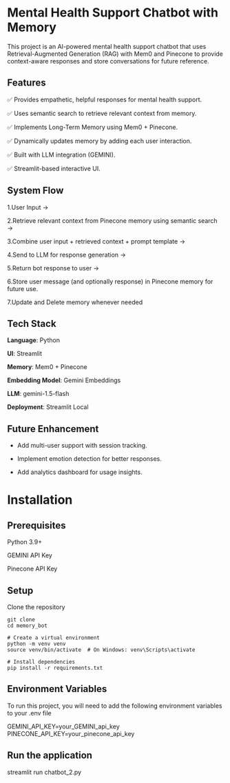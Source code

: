 
# Mental Health Support Chatbot with Memory

This project is an AI-powered mental health support chatbot that uses Retrieval-Augmented Generation (RAG) with Mem0 and Pinecone to provide context-aware responses and store conversations for future reference.

## Features

✅ Provides empathetic, helpful responses for mental health support.

✅ Uses semantic search to retrieve relevant context from memory.

✅ Implements Long-Term Memory using Mem0 + Pinecone.

✅ Dynamically updates memory by adding each user interaction.

✅ Built with LLM integration (GEMINI).

✅ Streamlit-based interactive UI.

## System Flow

1.User Input →

2.Retrieve relevant context from Pinecone memory using semantic search →

3.Combine user input + retrieved context + prompt template →

4.Send to LLM for response generation →

5.Return bot response to user →

6.Store user message (and optionally response) in Pinecone memory for future use.

7.Update and Delete memory whenever needed

## Tech Stack

**Language**: Python

**UI**: Streamlit

**Memory**: Mem0 + Pinecone

**Embedding Model**: Gemini Embeddings

**LLM**: gemini-1.5-flash

**Deployment**: Streamlit Local


## Future Enhancement

- Add multi-user support with session tracking.

- Implement emotion detection for better responses.

- Add analytics dashboard for usage insights.

# Installation

## Prerequisites

Python 3.9+

GEMINI API Key

Pinecone API Key
    
## Setup

Clone the repository
```
git clone 
cd memory_bot

# Create a virtual environment
python -m venv venv
source venv/bin/activate  # On Windows: venv\Scripts\activate

# Install dependencies
pip install -r requirements.txt

```

## Environment Variables

To run this project, you will need to add the following environment variables to your .env file

GEMINI_API_KEY=your_GEMINI_api_key
PINECONE_API_KEY=your_pinecone_api_key

## Run the application

streamlit run chatbot_2.py
